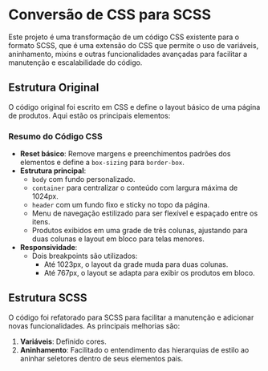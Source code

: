 # Conversão de CSS para SCSS

Este projeto é uma transformação de um código CSS existente para o formato SCSS, que é uma extensão do CSS que permite o uso de variáveis, aninhamento, mixins e outras funcionalidades avançadas para facilitar a manutenção e escalabilidade do código.

## Estrutura Original

O código original foi escrito em CSS e define o layout básico de uma página de produtos. Aqui estão os principais elementos:

### Resumo do Código CSS

- **Reset básico**: Remove margens e preenchimentos padrões dos elementos e define a `box-sizing` para `border-box`.
- **Estrutura principal**: 
  - `body` com fundo personalizado.
  - `container` para centralizar o conteúdo com largura máxima de 1024px.
  - `header` com um fundo fixo e sticky no topo da página.
  - Menu de navegação estilizado para ser flexível e espaçado entre os itens.
  - Produtos exibidos em uma grade de três colunas, ajustando para duas colunas e layout em bloco para telas menores.
- **Responsividade**: 
  - Dois breakpoints são utilizados:
    - Até 1023px, o layout da grade muda para duas colunas.
    - Até 767px, o layout se adapta para exibir os produtos em bloco.

## Estrutura SCSS

O código foi refatorado para SCSS para facilitar a manutenção e adicionar novas funcionalidades. As principais melhorias são:

1. **Variáveis**: Definido cores.
2. **Aninhamento**: Facilitado o entendimento das hierarquias de estilo ao aninhar seletores dentro de seus elementos pais.